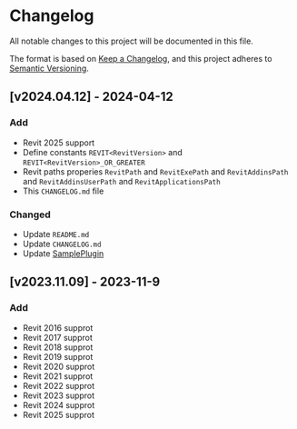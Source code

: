 # Changelog

All notable changes to this project will be documented in this file.

The format is based on [Keep a Changelog](https://keepachangelog.com/en/1.1.0/),
and this project adheres to [Semantic Versioning](https://semver.org/spec/v2.0.0.html).

## [v2024.04.12] - 2024-04-12

### Add

- Revit 2025 support
- Define constants `REVIT<RevitVersion>` and `REVIT<RevitVersion>_OR_GREATER`
- Revit paths properies `RevitPath` and `RevitExePath` and `RevitAddinsPath` and `RevitAddinsUserPath` and `RevitApplicationsPath`
- This `CHANGELOG.md` file

### Changed

- Update `README.md`
- Update `CHANGELOG.md`
- Update [SamplePlugin](sample/SamplePlugin)

## [v2023.11.09] - 2023-11-9

### Add

- Revit 2016 supprot
- Revit 2017 supprot
- Revit 2018 supprot
- Revit 2019 supprot
- Revit 2020 supprot
- Revit 2021 supprot
- Revit 2022 supprot
- Revit 2023 supprot
- Revit 2024 supprot
- Revit 2025 supprot
